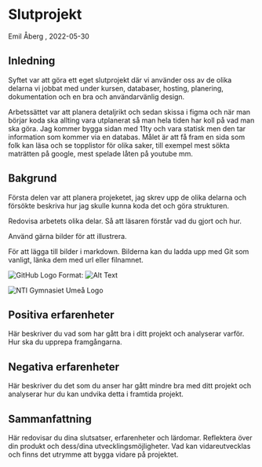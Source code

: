 # Slutprojekt

Emil Åberg , 2022-05-30

## Inledning
Syftet var att göra ett eget slutprojekt där vi använder oss av de olika delarna vi jobbat med under kursen, databaser, hosting, planering, dokumentation och en bra och användarvänlig design.

Arbetssättet var att planera detaljrikt och sedan skissa i figma och när man börjar koda ska allting vara utplanerat så man hela tiden har koll på vad man ska göra. Jag kommer bygga sidan med 11ty och vara statisk men den tar information som kommer via en databas. Målet är att få fram en sida som folk kan läsa och se topplistor för olika saker, till exempel mest sökta maträtten på google, mest spelade låten på youtube mm.

## Bakgrund
Första delen var att planera projeketet, jag skrev upp de olika delarna och försökte beskriva hur jag skulle kunna koda det och göra strukturen.


Redovisa arbetets olika delar. Så att läsaren förstår vad du gjort och hur.

Använd gärna bilder för att illustrera.

För att lägga till bilder i markdown. Bilderna kan du ladda upp med Git som vanligt, länka dem med url eller filnamnet.

![GitHub Logo](/images/logo.png)
Format: ![Alt Text](url)


![NTI Gymnasiet Umeå Logo](https://raw.githubusercontent.com/jensnti/Webbprojekt/master/mallar/nti_logo_white_umea.svg)

## Positiva erfarenheter

Här beskriver du vad som har gått bra i ditt projekt och analyserar varför. Hur ska du upprepa framgångarna.

## Negativa erfarenheter

Här beskriver du det som du anser har gått mindre bra med ditt projekt och analyserar hur du kan undvika detta i framtida projekt.

## Sammanfattning

Här redovisar du dina slutsatser, erfarenheter och lärdomar. Reflektera över din produkt och dess/dina utvecklingsmöjligheter.
Vad kan vidareutvecklas och finns det utrymme att bygga vidare på projektet.